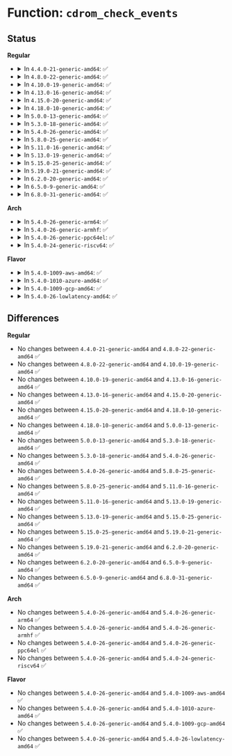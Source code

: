 # Function: <code>cdrom_check_events</code>

## Status
<b>Regular</b>
<ul>
<li>
<details>
<summary>In <code>4.4.0-21-generic-amd64</code>: ✅</summary>

```c
unsigned int cdrom_check_events(struct cdrom_device_info * cdi, unsigned int clearing)
```

```json
{
  "name": "cdrom_check_events",
  "collision_type": "Unique Global",
  "inline_type": "No",
  "funcs": [
    {
      "addr": 18446744071585125952,
      "name": "cdrom_check_events",
      "external": true,
      "loc": "drivers/cdrom/cdrom.c:1485",
      "file": "drivers/cdrom/cdrom.c",
      "inline": "seen, unknown",
      "caller_inline": [],
      "caller_func": [
        "drivers/scsi/sr.c:sr_block_check_events"
      ]
    }
  ],
  "symbols": [
    {
      "addr": 18446744071585125952,
      "name": "cdrom_check_events",
      "section": ".text",
      "bind": "STB_GLOBAL",
      "size": 44
    }
  ]
}
```
</details>
</li>
<li>
<details>
<summary>In <code>4.8.0-22-generic-amd64</code>: ✅</summary>

```c
unsigned int cdrom_check_events(struct cdrom_device_info * cdi, unsigned int clearing)
```

```json
{
  "name": "cdrom_check_events",
  "collision_type": "Unique Global",
  "inline_type": "No",
  "funcs": [
    {
      "addr": 18446744071585518864,
      "name": "cdrom_check_events",
      "external": true,
      "loc": "drivers/cdrom/cdrom.c:1485",
      "file": "drivers/cdrom/cdrom.c",
      "inline": "seen, unknown",
      "caller_inline": [],
      "caller_func": [
        "drivers/scsi/sr.c:sr_block_check_events"
      ]
    }
  ],
  "symbols": [
    {
      "addr": 18446744071585518864,
      "name": "cdrom_check_events",
      "section": ".text",
      "bind": "STB_GLOBAL",
      "size": 44
    }
  ]
}
```
</details>
</li>
<li>
<details>
<summary>In <code>4.10.0-19-generic-amd64</code>: ✅</summary>

```c
unsigned int cdrom_check_events(struct cdrom_device_info * cdi, unsigned int clearing)
```

```json
{
  "name": "cdrom_check_events",
  "collision_type": "Unique Global",
  "inline_type": "No",
  "funcs": [
    {
      "addr": 18446744071585706752,
      "name": "cdrom_check_events",
      "external": true,
      "loc": "drivers/cdrom/cdrom.c:1485",
      "file": "drivers/cdrom/cdrom.c",
      "inline": "seen, unknown",
      "caller_inline": [],
      "caller_func": [
        "drivers/scsi/sr.c:sr_block_check_events"
      ]
    }
  ],
  "symbols": [
    {
      "addr": 18446744071585706752,
      "name": "cdrom_check_events",
      "section": ".text",
      "bind": "STB_GLOBAL",
      "size": 44
    }
  ]
}
```
</details>
</li>
<li>
<details>
<summary>In <code>4.13.0-16-generic-amd64</code>: ✅</summary>

```c
unsigned int cdrom_check_events(struct cdrom_device_info * cdi, unsigned int clearing)
```

```json
{
  "name": "cdrom_check_events",
  "collision_type": "Unique Global",
  "inline_type": "No",
  "funcs": [
    {
      "addr": 18446744071585793328,
      "name": "cdrom_check_events",
      "external": true,
      "loc": "drivers/cdrom/cdrom.c:1483",
      "file": "drivers/cdrom/cdrom.c",
      "inline": "seen, unknown",
      "caller_inline": [],
      "caller_func": [
        "drivers/scsi/sr.c:sr_block_check_events"
      ]
    }
  ],
  "symbols": [
    {
      "addr": 18446744071585793328,
      "name": "cdrom_check_events",
      "section": ".text",
      "bind": "STB_GLOBAL",
      "size": 44
    }
  ]
}
```
</details>
</li>
<li>
<details>
<summary>In <code>4.15.0-20-generic-amd64</code>: ✅</summary>

```c
unsigned int cdrom_check_events(struct cdrom_device_info * cdi, unsigned int clearing)
```

```json
{
  "name": "cdrom_check_events",
  "collision_type": "Unique Global",
  "inline_type": "No",
  "funcs": [
    {
      "addr": 18446744071586232048,
      "name": "cdrom_check_events",
      "external": true,
      "loc": "drivers/cdrom/cdrom.c:1483",
      "file": "drivers/cdrom/cdrom.c",
      "inline": "seen, unknown",
      "caller_inline": [],
      "caller_func": [
        "drivers/scsi/sr.c:sr_block_check_events"
      ]
    }
  ],
  "symbols": [
    {
      "addr": 18446744071586232048,
      "name": "cdrom_check_events",
      "section": ".text",
      "bind": "STB_GLOBAL",
      "size": 50
    }
  ]
}
```
</details>
</li>
<li>
<details>
<summary>In <code>4.18.0-10-generic-amd64</code>: ✅</summary>

```c
unsigned int cdrom_check_events(struct cdrom_device_info * cdi, unsigned int clearing)
```

```json
{
  "name": "cdrom_check_events",
  "collision_type": "Unique Global",
  "inline_type": "No",
  "funcs": [
    {
      "addr": 18446744071586489584,
      "name": "cdrom_check_events",
      "external": true,
      "loc": "drivers/cdrom/cdrom.c:1480",
      "file": "drivers/cdrom/cdrom.c",
      "inline": "seen, unknown",
      "caller_inline": [],
      "caller_func": [
        "drivers/scsi/sr.c:sr_block_check_events"
      ]
    }
  ],
  "symbols": [
    {
      "addr": 18446744071586489584,
      "name": "cdrom_check_events",
      "section": ".text",
      "bind": "STB_GLOBAL",
      "size": 50
    }
  ]
}
```
</details>
</li>
<li>
<details>
<summary>In <code>5.0.0-13-generic-amd64</code>: ✅</summary>

```c
unsigned int cdrom_check_events(struct cdrom_device_info * cdi, unsigned int clearing)
```

```json
{
  "name": "cdrom_check_events",
  "collision_type": "Unique Global",
  "inline_type": "No",
  "funcs": [
    {
      "addr": 18446744071586637408,
      "name": "cdrom_check_events",
      "external": true,
      "loc": "drivers/cdrom/cdrom.c:1480",
      "file": "drivers/cdrom/cdrom.c",
      "inline": "seen, unknown",
      "caller_inline": [],
      "caller_func": [
        "drivers/scsi/sr.c:sr_block_check_events"
      ]
    }
  ],
  "symbols": [
    {
      "addr": 18446744071586637408,
      "name": "cdrom_check_events",
      "section": ".text",
      "bind": "STB_GLOBAL",
      "size": 50
    }
  ]
}
```
</details>
</li>
<li>
<details>
<summary>In <code>5.3.0-18-generic-amd64</code>: ✅</summary>

```c
unsigned int cdrom_check_events(struct cdrom_device_info * cdi, unsigned int clearing)
```

```json
{
  "name": "cdrom_check_events",
  "collision_type": "Unique Global",
  "inline_type": "No",
  "funcs": [
    {
      "addr": 18446744071586890912,
      "name": "cdrom_check_events",
      "external": true,
      "loc": "drivers/cdrom/cdrom.c:1481",
      "file": "drivers/cdrom/cdrom.c",
      "inline": "seen, unknown",
      "caller_inline": [],
      "caller_func": [
        "drivers/scsi/sr.c:sr_block_check_events"
      ]
    }
  ],
  "symbols": [
    {
      "addr": 18446744071586890912,
      "name": "cdrom_check_events",
      "section": ".text",
      "bind": "STB_GLOBAL",
      "size": 53
    }
  ]
}
```
</details>
</li>
<li>
<details>
<summary>In <code>5.4.0-26-generic-amd64</code>: ✅</summary>

```c
unsigned int cdrom_check_events(struct cdrom_device_info * cdi, unsigned int clearing)
```

```json
{
  "name": "cdrom_check_events",
  "collision_type": "Unique Global",
  "inline_type": "No",
  "funcs": [
    {
      "addr": 18446744071587088224,
      "name": "cdrom_check_events",
      "external": true,
      "loc": "drivers/cdrom/cdrom.c:1488",
      "file": "drivers/cdrom/cdrom.c",
      "inline": "seen, unknown",
      "caller_inline": [],
      "caller_func": [
        "drivers/scsi/sr.c:sr_block_check_events"
      ]
    }
  ],
  "symbols": [
    {
      "addr": 18446744071587088224,
      "name": "cdrom_check_events",
      "section": ".text",
      "bind": "STB_GLOBAL",
      "size": 53
    }
  ]
}
```
</details>
</li>
<li>
<details>
<summary>In <code>5.8.0-25-generic-amd64</code>: ✅</summary>

```c
unsigned int cdrom_check_events(struct cdrom_device_info * cdi, unsigned int clearing)
```

```json
{
  "name": "cdrom_check_events",
  "collision_type": "Unique Global",
  "inline_type": "No",
  "funcs": [
    {
      "addr": 18446744071587947520,
      "name": "cdrom_check_events",
      "external": true,
      "loc": "drivers/cdrom/cdrom.c:1491",
      "file": "drivers/cdrom/cdrom.c",
      "inline": "seen, unknown",
      "caller_inline": [],
      "caller_func": [
        "drivers/scsi/sr.c:sr_block_check_events"
      ]
    }
  ],
  "symbols": [
    {
      "addr": 18446744071587947520,
      "name": "cdrom_check_events",
      "section": ".text",
      "bind": "STB_GLOBAL",
      "size": 56
    }
  ]
}
```
</details>
</li>
<li>
<details>
<summary>In <code>5.11.0-16-generic-amd64</code>: ✅</summary>

```c
unsigned int cdrom_check_events(struct cdrom_device_info * cdi, unsigned int clearing)
```

```json
{
  "name": "cdrom_check_events",
  "collision_type": "Unique Global",
  "inline_type": "No",
  "funcs": [
    {
      "addr": 18446744071588008336,
      "name": "cdrom_check_events",
      "external": true,
      "loc": "drivers/cdrom/cdrom.c:1489",
      "file": "drivers/cdrom/cdrom.c",
      "inline": "seen, unknown",
      "caller_inline": [],
      "caller_func": [
        "drivers/scsi/sr.c:sr_block_check_events"
      ]
    }
  ],
  "symbols": [
    {
      "addr": 18446744071588008336,
      "name": "cdrom_check_events",
      "section": ".text",
      "bind": "STB_GLOBAL",
      "size": 56
    }
  ]
}
```
</details>
</li>
<li>
<details>
<summary>In <code>5.13.0-19-generic-amd64</code>: ✅</summary>

```c
unsigned int cdrom_check_events(struct cdrom_device_info * cdi, unsigned int clearing)
```

```json
{
  "name": "cdrom_check_events",
  "collision_type": "Unique Global",
  "inline_type": "No",
  "funcs": [
    {
      "addr": 18446744071587888608,
      "name": "cdrom_check_events",
      "external": true,
      "loc": "drivers/cdrom/cdrom.c:1489",
      "file": "drivers/cdrom/cdrom.c",
      "inline": "seen, unknown",
      "caller_inline": [],
      "caller_func": [
        "drivers/scsi/sr.c:sr_block_check_events"
      ]
    }
  ],
  "symbols": [
    {
      "addr": 18446744071587888608,
      "name": "cdrom_check_events",
      "section": ".text",
      "bind": "STB_GLOBAL",
      "size": 56
    }
  ]
}
```
</details>
</li>
<li>
<details>
<summary>In <code>5.15.0-25-generic-amd64</code>: ✅</summary>

```c
unsigned int cdrom_check_events(struct cdrom_device_info * cdi, unsigned int clearing)
```

```json
{
  "name": "cdrom_check_events",
  "collision_type": "Unique Global",
  "inline_type": "No",
  "funcs": [
    {
      "addr": 18446744071588497648,
      "name": "cdrom_check_events",
      "external": true,
      "loc": "drivers/cdrom/cdrom.c:1489",
      "file": "drivers/cdrom/cdrom.c",
      "inline": "seen, unknown",
      "caller_inline": [],
      "caller_func": [
        "drivers/scsi/sr.c:sr_block_check_events"
      ]
    }
  ],
  "symbols": [
    {
      "addr": 18446744071588497648,
      "name": "cdrom_check_events",
      "section": ".text",
      "bind": "STB_GLOBAL",
      "size": 56
    }
  ]
}
```
</details>
</li>
<li>
<details>
<summary>In <code>5.19.0-21-generic-amd64</code>: ✅</summary>

```c
unsigned int cdrom_check_events(struct cdrom_device_info * cdi, unsigned int clearing)
```

```json
{
  "name": "cdrom_check_events",
  "collision_type": "Unique Global",
  "inline_type": "No",
  "funcs": [
    {
      "addr": 18446744071589906000,
      "name": "cdrom_check_events",
      "external": true,
      "loc": "drivers/cdrom/cdrom.c:1490",
      "file": "drivers/cdrom/cdrom.c",
      "inline": "seen, unknown",
      "caller_inline": [],
      "caller_func": [
        "drivers/scsi/sr.c:sr_block_check_events"
      ]
    }
  ],
  "symbols": [
    {
      "addr": 18446744071589906000,
      "name": "cdrom_check_events",
      "section": ".text",
      "bind": "STB_GLOBAL",
      "size": 63
    }
  ]
}
```
</details>
</li>
<li>
<details>
<summary>In <code>6.2.0-20-generic-amd64</code>: ✅</summary>

```c
unsigned int cdrom_check_events(struct cdrom_device_info * cdi, unsigned int clearing)
```

```json
{
  "name": "cdrom_check_events",
  "collision_type": "Unique Global",
  "inline_type": "No",
  "funcs": [
    {
      "addr": 18446744071591482928,
      "name": "cdrom_check_events",
      "external": true,
      "loc": "drivers/cdrom/cdrom.c:1490",
      "file": "drivers/cdrom/cdrom.c",
      "inline": "seen, unknown",
      "caller_inline": [],
      "caller_func": [
        "drivers/scsi/sr.c:sr_block_check_events"
      ]
    }
  ],
  "symbols": [
    {
      "addr": 18446744071591482928,
      "name": "cdrom_check_events",
      "section": ".text",
      "bind": "STB_GLOBAL",
      "size": 63
    }
  ]
}
```
</details>
</li>
<li>
<details>
<summary>In <code>6.5.0-9-generic-amd64</code>: ✅</summary>

```c
unsigned int cdrom_check_events(struct cdrom_device_info * cdi, unsigned int clearing)
```

```json
{
  "name": "cdrom_check_events",
  "collision_type": "Unique Global",
  "inline_type": "No",
  "funcs": [
    {
      "addr": 18446744071591910064,
      "name": "cdrom_check_events",
      "external": true,
      "loc": "drivers/cdrom/cdrom.c:1473",
      "file": "drivers/cdrom/cdrom.c",
      "inline": "seen, unknown",
      "caller_inline": [],
      "caller_func": [
        "drivers/scsi/sr.c:sr_block_check_events"
      ]
    }
  ],
  "symbols": [
    {
      "addr": 18446744071591910064,
      "name": "cdrom_check_events",
      "section": ".text",
      "bind": "STB_GLOBAL",
      "size": 63
    }
  ]
}
```
</details>
</li>
<li>
<details>
<summary>In <code>6.8.0-31-generic-amd64</code>: ✅</summary>

```c
unsigned int cdrom_check_events(struct cdrom_device_info * cdi, unsigned int clearing)
```

```json
{
  "name": "cdrom_check_events",
  "collision_type": "Unique Global",
  "inline_type": "No",
  "funcs": [
    {
      "addr": 18446744071592649904,
      "name": "cdrom_check_events",
      "external": true,
      "loc": "drivers/cdrom/cdrom.c:1473",
      "file": "drivers/cdrom/cdrom.c",
      "inline": "seen, unknown",
      "caller_inline": [],
      "caller_func": [
        "drivers/scsi/sr.c:sr_block_check_events"
      ]
    }
  ],
  "symbols": [
    {
      "addr": 18446744071592649904,
      "name": "cdrom_check_events",
      "section": ".text",
      "bind": "STB_GLOBAL",
      "size": 63
    }
  ]
}
```
</details>
</li>
</ul>
<b>Arch</b>
<ul>
<li>
<details>
<summary>In <code>5.4.0-26-generic-arm64</code>: ✅</summary>

```c
unsigned int cdrom_check_events(struct cdrom_device_info * cdi, unsigned int clearing)
```

```json
{
  "name": "cdrom_check_events",
  "collision_type": "Unique Global",
  "inline_type": "No",
  "funcs": [
    {
      "addr": 18446603336500157024,
      "name": "cdrom_check_events",
      "external": true,
      "loc": "drivers/cdrom/cdrom.c:1488",
      "file": "drivers/cdrom/cdrom.c",
      "inline": "seen, unknown",
      "caller_inline": [],
      "caller_func": [
        "drivers/scsi/sr.c:sr_block_check_events"
      ]
    }
  ],
  "symbols": [
    {
      "addr": 18446603336500157024,
      "name": "cdrom_check_events",
      "section": ".text",
      "bind": "STB_GLOBAL",
      "size": 84
    }
  ]
}
```
</details>
</li>
<li>
<details>
<summary>In <code>5.4.0-26-generic-armhf</code>: ✅</summary>

```c
unsigned int cdrom_check_events(struct cdrom_device_info * cdi, unsigned int clearing)
```

```json
{
  "name": "cdrom_check_events",
  "collision_type": "Unique Global",
  "inline_type": "No",
  "funcs": [
    {
      "addr": 3232634372,
      "name": "cdrom_check_events",
      "external": true,
      "loc": "drivers/cdrom/cdrom.c:1488",
      "file": "drivers/cdrom/cdrom.c",
      "inline": "seen, unknown",
      "caller_inline": [],
      "caller_func": [
        "drivers/scsi/sr.c:sr_block_check_events"
      ]
    }
  ],
  "symbols": [
    {
      "addr": 3232634372,
      "name": "cdrom_check_events",
      "section": ".text",
      "bind": "STB_GLOBAL",
      "size": 68
    }
  ]
}
```
</details>
</li>
<li>
<details>
<summary>In <code>5.4.0-26-generic-ppc64el</code>: ✅</summary>

```c
unsigned int cdrom_check_events(struct cdrom_device_info * cdi, unsigned int clearing)
```

```json
{
  "name": "cdrom_check_events",
  "collision_type": "Unique Global",
  "inline_type": "No",
  "funcs": [
    {
      "addr": 13835058055293432208,
      "name": "cdrom_check_events",
      "external": true,
      "loc": "drivers/cdrom/cdrom.c:1488",
      "file": "drivers/cdrom/cdrom.c",
      "inline": "seen, unknown",
      "caller_inline": [],
      "caller_func": [
        "drivers/scsi/sr.c:sr_block_check_events"
      ]
    }
  ],
  "symbols": [
    {
      "addr": 13835058055293432208,
      "name": "cdrom_check_events",
      "section": ".text",
      "bind": "STB_GLOBAL",
      "size": 120
    }
  ]
}
```
</details>
</li>
<li>
<details>
<summary>In <code>5.4.0-24-generic-riscv64</code>: ✅</summary>

```c
unsigned int cdrom_check_events(struct cdrom_device_info * cdi, unsigned int clearing)
```

```json
{
  "name": "cdrom_check_events",
  "collision_type": "Unique Global",
  "inline_type": "No",
  "funcs": [
    {
      "addr": 18446743936277088436,
      "name": "cdrom_check_events",
      "external": true,
      "loc": "drivers/cdrom/cdrom.c:1488",
      "file": "drivers/cdrom/cdrom.c",
      "inline": "seen, unknown",
      "caller_inline": [],
      "caller_func": [
        "drivers/scsi/sr.c:sr_block_check_events"
      ]
    }
  ],
  "symbols": [
    {
      "addr": 18446743936277088436,
      "name": "cdrom_check_events",
      "section": ".text",
      "bind": "STB_GLOBAL",
      "size": 72
    }
  ]
}
```
</details>
</li>
</ul>
<b>Flavor</b>
<ul>
<li>
<details>
<summary>In <code>5.4.0-1009-aws-amd64</code>: ✅</summary>

```c
unsigned int cdrom_check_events(struct cdrom_device_info * cdi, unsigned int clearing)
```

```json
{
  "name": "cdrom_check_events",
  "collision_type": "Unique Global",
  "inline_type": "No",
  "funcs": [
    {
      "addr": 18446744071586794304,
      "name": "cdrom_check_events",
      "external": true,
      "loc": "drivers/cdrom/cdrom.c:1488",
      "file": "drivers/cdrom/cdrom.c",
      "inline": "seen, unknown",
      "caller_inline": [],
      "caller_func": [
        "drivers/scsi/sr.c:sr_block_check_events"
      ]
    }
  ],
  "symbols": [
    {
      "addr": 18446744071586794304,
      "name": "cdrom_check_events",
      "section": ".text",
      "bind": "STB_GLOBAL",
      "size": 53
    }
  ]
}
```
</details>
</li>
<li>
<details>
<summary>In <code>5.4.0-1010-azure-amd64</code>: ✅</summary>

```c
unsigned int cdrom_check_events(struct cdrom_device_info * cdi, unsigned int clearing)
```

```json
{
  "name": "cdrom_check_events",
  "collision_type": "Unique Global",
  "inline_type": "No",
  "funcs": [
    {
      "addr": 18446744071586736144,
      "name": "cdrom_check_events",
      "external": true,
      "loc": "drivers/cdrom/cdrom.c:1488",
      "file": "drivers/cdrom/cdrom.c",
      "inline": "seen, unknown",
      "caller_inline": [],
      "caller_func": [
        "drivers/scsi/sr.c:sr_block_check_events"
      ]
    }
  ],
  "symbols": [
    {
      "addr": 18446744071586736144,
      "name": "cdrom_check_events",
      "section": ".text",
      "bind": "STB_GLOBAL",
      "size": 53
    }
  ]
}
```
</details>
</li>
<li>
<details>
<summary>In <code>5.4.0-1009-gcp-amd64</code>: ✅</summary>

```c
unsigned int cdrom_check_events(struct cdrom_device_info * cdi, unsigned int clearing)
```

```json
{
  "name": "cdrom_check_events",
  "collision_type": "Unique Global",
  "inline_type": "No",
  "funcs": [
    {
      "addr": 18446744071587042784,
      "name": "cdrom_check_events",
      "external": true,
      "loc": "drivers/cdrom/cdrom.c:1488",
      "file": "drivers/cdrom/cdrom.c",
      "inline": "seen, unknown",
      "caller_inline": [],
      "caller_func": [
        "drivers/scsi/sr.c:sr_block_check_events"
      ]
    }
  ],
  "symbols": [
    {
      "addr": 18446744071587042784,
      "name": "cdrom_check_events",
      "section": ".text",
      "bind": "STB_GLOBAL",
      "size": 53
    }
  ]
}
```
</details>
</li>
<li>
<details>
<summary>In <code>5.4.0-26-lowlatency-amd64</code>: ✅</summary>

```c
unsigned int cdrom_check_events(struct cdrom_device_info * cdi, unsigned int clearing)
```

```json
{
  "name": "cdrom_check_events",
  "collision_type": "Unique Global",
  "inline_type": "No",
  "funcs": [
    {
      "addr": 18446744071587149952,
      "name": "cdrom_check_events",
      "external": true,
      "loc": "drivers/cdrom/cdrom.c:1488",
      "file": "drivers/cdrom/cdrom.c",
      "inline": "seen, unknown",
      "caller_inline": [],
      "caller_func": [
        "drivers/scsi/sr.c:sr_block_check_events"
      ]
    }
  ],
  "symbols": [
    {
      "addr": 18446744071587149952,
      "name": "cdrom_check_events",
      "section": ".text",
      "bind": "STB_GLOBAL",
      "size": 53
    }
  ]
}
```
</details>
</li>
</ul>

## Differences
<b>Regular</b>
<ul>
<li>
No changes between <code>4.4.0-21-generic-amd64</code> and <code>4.8.0-22-generic-amd64</code> ✅
</li>
<li>
No changes between <code>4.8.0-22-generic-amd64</code> and <code>4.10.0-19-generic-amd64</code> ✅
</li>
<li>
No changes between <code>4.10.0-19-generic-amd64</code> and <code>4.13.0-16-generic-amd64</code> ✅
</li>
<li>
No changes between <code>4.13.0-16-generic-amd64</code> and <code>4.15.0-20-generic-amd64</code> ✅
</li>
<li>
No changes between <code>4.15.0-20-generic-amd64</code> and <code>4.18.0-10-generic-amd64</code> ✅
</li>
<li>
No changes between <code>4.18.0-10-generic-amd64</code> and <code>5.0.0-13-generic-amd64</code> ✅
</li>
<li>
No changes between <code>5.0.0-13-generic-amd64</code> and <code>5.3.0-18-generic-amd64</code> ✅
</li>
<li>
No changes between <code>5.3.0-18-generic-amd64</code> and <code>5.4.0-26-generic-amd64</code> ✅
</li>
<li>
No changes between <code>5.4.0-26-generic-amd64</code> and <code>5.8.0-25-generic-amd64</code> ✅
</li>
<li>
No changes between <code>5.8.0-25-generic-amd64</code> and <code>5.11.0-16-generic-amd64</code> ✅
</li>
<li>
No changes between <code>5.11.0-16-generic-amd64</code> and <code>5.13.0-19-generic-amd64</code> ✅
</li>
<li>
No changes between <code>5.13.0-19-generic-amd64</code> and <code>5.15.0-25-generic-amd64</code> ✅
</li>
<li>
No changes between <code>5.15.0-25-generic-amd64</code> and <code>5.19.0-21-generic-amd64</code> ✅
</li>
<li>
No changes between <code>5.19.0-21-generic-amd64</code> and <code>6.2.0-20-generic-amd64</code> ✅
</li>
<li>
No changes between <code>6.2.0-20-generic-amd64</code> and <code>6.5.0-9-generic-amd64</code> ✅
</li>
<li>
No changes between <code>6.5.0-9-generic-amd64</code> and <code>6.8.0-31-generic-amd64</code> ✅
</li>
</ul>
<b>Arch</b>
<ul>
<li>
No changes between <code>5.4.0-26-generic-amd64</code> and <code>5.4.0-26-generic-arm64</code> ✅
</li>
<li>
No changes between <code>5.4.0-26-generic-amd64</code> and <code>5.4.0-26-generic-armhf</code> ✅
</li>
<li>
No changes between <code>5.4.0-26-generic-amd64</code> and <code>5.4.0-26-generic-ppc64el</code> ✅
</li>
<li>
No changes between <code>5.4.0-26-generic-amd64</code> and <code>5.4.0-24-generic-riscv64</code> ✅
</li>
</ul>
<b>Flavor</b>
<ul>
<li>
No changes between <code>5.4.0-26-generic-amd64</code> and <code>5.4.0-1009-aws-amd64</code> ✅
</li>
<li>
No changes between <code>5.4.0-26-generic-amd64</code> and <code>5.4.0-1010-azure-amd64</code> ✅
</li>
<li>
No changes between <code>5.4.0-26-generic-amd64</code> and <code>5.4.0-1009-gcp-amd64</code> ✅
</li>
<li>
No changes between <code>5.4.0-26-generic-amd64</code> and <code>5.4.0-26-lowlatency-amd64</code> ✅
</li>
</ul>
